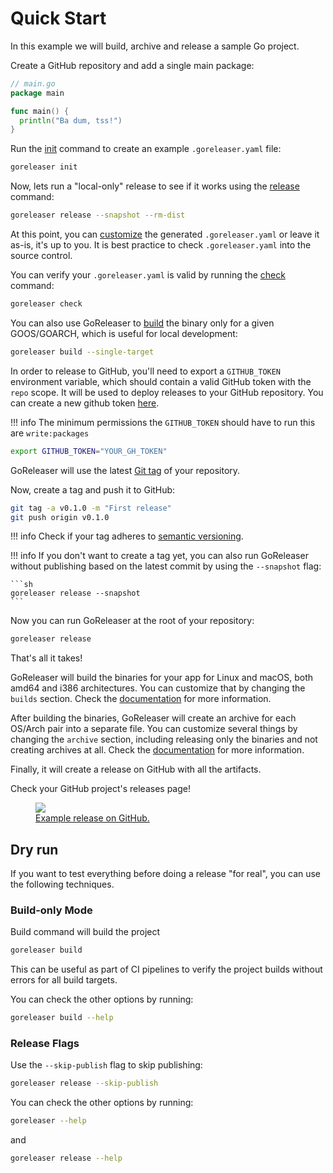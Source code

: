 # Quick Start

In this example we will build, archive and release a sample Go project.

Create a GitHub repository and add a single main package:

```go
// main.go
package main

func main() {
  println("Ba dum, tss!")
}
```

Run the [init](/cmd/goreleaser_init/) command to create an example `.goreleaser.yaml` file:

```sh
goreleaser init
```

Now, lets run a "local-only" release to see if it works using the [release](/cmd/goreleaser_release/) command:

```sh
goreleaser release --snapshot --rm-dist
```

At this point, you can [customize](/customization/) the generated `.goreleaser.yaml` or leave it as-is, it's up to you.
It is best practice to check `.goreleaser.yaml` into the source control.

You can verify your `.goreleaser.yaml` is valid by running the [check](/cmd/goreleaser_check/) command:

```sh
goreleaser check
```

You can also use GoReleaser to [build](/cmd/goreleaser_build/) the binary only for a given GOOS/GOARCH, which is useful for local development:

```sh
goreleaser build --single-target
```

In order to release to GitHub, you'll need to export a `GITHUB_TOKEN` environment variable, which should contain a valid GitHub token with the `repo` scope.
It will be used to deploy releases to your GitHub repository.
You can create a new github token [here](https://github.com/settings/tokens/new).

!!! info
    The minimum permissions the `GITHUB_TOKEN` should have to run this are `write:packages`

```sh
export GITHUB_TOKEN="YOUR_GH_TOKEN"
```

GoReleaser will use the latest [Git tag](https://git-scm.com/book/en/v2/Git-Basics-Tagging) of your repository.

Now, create a tag and push it to GitHub:

```sh
git tag -a v0.1.0 -m "First release"
git push origin v0.1.0
```

!!! info
    Check if your tag adheres to [semantic versioning](/limitations/semver/).

!!! info
    If you don't want to create a tag yet, you can also run GoReleaser without publishing based on the latest commit by using the `--snapshot` flag:

    ```sh
    goreleaser release --snapshot
    ```

Now you can run GoReleaser at the root of your repository:

```sh
goreleaser release
```

That's all it takes!

GoReleaser will build the binaries for your app for Linux and macOS, both amd64 and i386 architectures.
You can customize that by changing the `builds` section. Check the [documentation](/customization/build/) for more information.

After building the binaries, GoReleaser will create an archive for each OS/Arch pair into a separate file.
You can customize several things by changing the `archive` section, including releasing only the binaries and not creating archives at all.
Check the [documentation](/customization/archive/) for more information.

Finally, it will create a release on GitHub with all the artifacts.

Check your GitHub project's releases page!

<a href="https://github.com/goreleaser/example/releases">
  <figure>
    <img src="https://img.carlosbecker.dev/goreleaser-github.png"/>
    <figcaption>Example release on GitHub.</figcaption>
  </figure>
</a>

## Dry run

If you want to test everything before doing a release "for real", you can
use the following techniques.

### Build-only Mode

Build command will build the project

```sh
goreleaser build
```

This can be useful as part of CI pipelines to verify the project builds
without errors for all build targets.

You can check the other options by running:

```sh
goreleaser build --help
```

### Release Flags

Use the `--skip-publish` flag to skip publishing:

```sh
goreleaser release --skip-publish
```

You can check the other options by running:

```sh
goreleaser --help
```

and

```sh
goreleaser release --help
```
